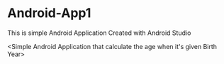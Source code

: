 # Android-App1
This is simple Android Application Created with Android Studio

<Simple Android Application that calculate the age when it's given Birth Year>
